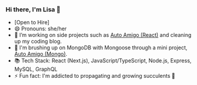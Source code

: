 ### Hi there, I'm Lisa 👋

<!--
**Zhusufeng/Zhusufeng** is a ✨ _special_ ✨ repository because its `README.md` (this file) appears on your GitHub profile.

Here are some ideas to get you started:

- 🔭 I’m currently working on ...
- 🌱 I’m currently learning ...
- 👯 I’m looking to collaborate on ...
- 🤔 I’m looking for help with ...
- 💬 Ask me about ...
- 📫 How to reach me: ...
- 😄 Pronouns: ...
- ⚡ Fun fact: ...
-->
- [Open to Hire]
- 😄 Pronouns: she/her
- 🔭 I’m working on side projects such as [Auto Amigo (React)](https://github.com/Zhusufeng/auto-amigo-react) and cleaning up my coding blog.
- 🌱 I'm brushing up on MongoDB with Mongoose through a mini project, [Auto Amigo (Mongo)](https://github.com/Zhusufeng/auto-amigo-mongo).
- 📚 Tech Stack: React (Next.js), JavaScript/TypeScript, Node.js, Express, MySQL, GraphQL
- ⚡ Fun fact: I'm addicted to propagating and growing succulents 🌱
